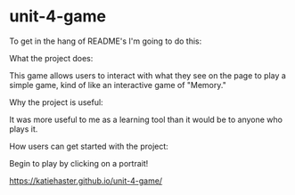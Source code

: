 # unit-4-game

To get in the hang of README's I'm going to do this:

What the project does:

This game allows users to interact with what they see on the page to play a simple game, kind of like an interactive game of "Memory."

Why the project is useful:

It was more useful to me as a learning tool than it would be to anyone who plays it.

How users can get started with the project:

Begin to play by clicking on a portrait!

https://katiehaster.github.io/unit-4-game/

